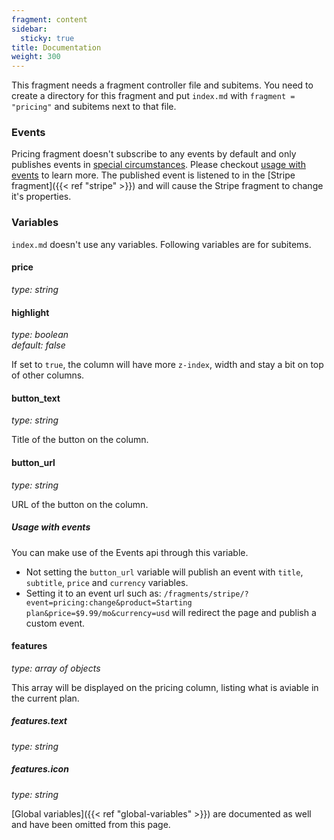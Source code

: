 ```yaml
---
fragment: content
sidebar:
  sticky: true
title: Documentation
weight: 300
---
```


This fragment needs a fragment controller file and subitems. You need to create a directory for this fragment and put `index.md` with `fragment = "pricing"` and subitems next to that file.

### Events

Pricing fragment doesn't subscribe to any events by default and only publishes events in [special circumstances](#usage-with-events). Please checkout [usage with events](#usage-with-events) to learn more. The published event is listened to in the [Stripe fragment]({{< ref "stripe" >}}) and will cause the Stripe fragment to change it's properties.

### Variables

`index.md` doesn't use any variables. Following variables are for subitems.

#### price
*type: string*

#### highlight
*type: boolean*  
*default: false*

If set to `true`, the column will have more `z-index`, width and stay a bit on top of other columns.

#### button_text
*type: string*

Title of the button on the column.

#### button_url
*type: string*

URL of the button on the column.

##### Usage with events

You can make use of the Events api through this variable.

- Not setting the `button_url` variable will publish an event with `title`, `subtitle`, `price` and `currency` variables.
- Setting it to an event url such as: `/fragments/stripe/?event=pricing:change&product=Starting plan&price=$9.99/mo&currency=usd` will redirect the page and publish a custom event.

#### features
*type: array of objects*

This array will be displayed on the pricing column, listing what is aviable in the current plan.

##### features.text
*type: string*

##### features.icon
*type: string*

[Global variables]({{< ref "global-variables" >}}) are documented as well and have been omitted from this page.
